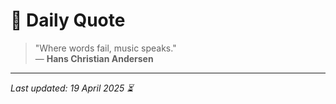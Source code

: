 # 📜 Daily Quote

> "Where words fail, music speaks."  
> — **Hans Christian Andersen**

---

_Last updated: 19 April 2025 ⏳_
